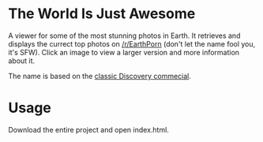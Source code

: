 The World Is Just Awesome
===========

A viewer for some of the most stunning photos in Earth. It retrieves and displays the currect top photos on [/r/EarthPorn](https://www.reddit.com/r/earthporn) (don't let the name fool you, it's SFW). Click an image to view a larger version and more information about it.

The name is based on the [classic Discovery commecial](https://www.youtube.com/watch?v=at_f98qOGY0).

Usage
===========

Download the entire project and open index.html.
